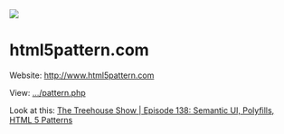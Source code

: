 <img src="//img.shields.io/gratipay/dipser.svg">

html5pattern.com
================

Website: http://www.html5pattern.com

View: [.../pattern.php](https://github.com/dipser/html5pattern.com/blob/master/html5pattern/php/pattern.php)


Look at this: [The Treehouse Show | Episode 138: Semantic UI, Polyfills, HTML 5 Patterns](https://youtu.be/pshb8rPRsKg?t=429)
